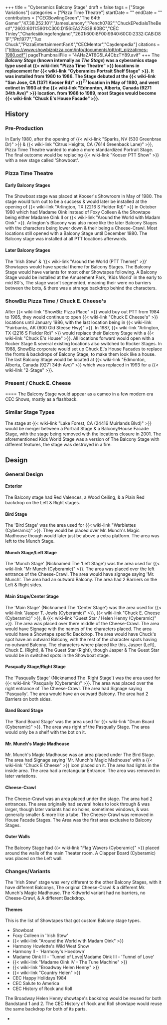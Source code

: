 +++
title = "Cyberamics Balcony Stage"
draft = false
tags = ["Stage Variations"]
categories = ["Pizza Time Theatre"]
startDate = ""
endDate = ""
contributors = ["CECBowlingGreen","The 64th Gamer","47.38.252.101","JamesLemony","Pench0782","ChuckEPediaIsTheBest!","2603:6011:5901:C300:D156:EA27:83B:60BC","CEC Tinley","Charlesiiikingofengland","2601:600:8F00:9940:60C0:2332:CAB:D81F","Ptt1977","Tux Chuck","PizzaEntertainmentFanX","CECMentor","Caydenpedia"]
citations = ["https://www.showbizpizza.com/info/documents/ptt/ptt_pizzatimes-1980.pdf"]
pageThumbnailFile = "4AHaZAT6G5LA4CbzTY89.avif"
+++
The ***Balcony Stage* (known internally as ***The Stage*) was a cyberamics stage type used at {{< wiki-link "Pizza Time Theatre" >}} locations in replacement for {{< wiki-link "Cyberamics Portrait Shelf Stage" >}}. It was installed from 1980 to 1986.
The Stage debuted at the {{< wiki-link "San Jose, CA (1371 Kooser Rd)" >}}<sup>(1)</sup> location in May of 1980, and went extinct in 1993 at the {{< wiki-link "Edmonton, Alberta, Canada (9271 34th Ave)" >}} location. from 1988 to 1989, most Stages would become {{< wiki-link "Chuck E's House Facade" >}}.****

## History

### Pre-Production

In Early 1980, after the opening of {{< wiki-link "Sparks, NV (530 Greenbrae Dr)" >}} & {{< wiki-link "Citrus Heights, CA (7614 Greenback Lane)" >}}, Pizza Time Theatre wanted to make a more standardized Portrait Stage. The final outcome would be replacing {{< wiki-link "Kooser PTT Show" >}} with a new stage called 'Showboat'.

### Pizza Time Theatre

#### Early Balcony Stages

The Showboat stage was placed at Kooser's Showroom in May of 1980. The stage would turn out to be a success & would later be installed at the opening of {{< wiki-link "Arlington, TX (2216 S Fielder Rd)" >}} in October 1980 which had Madame Oink instead of Foxy Colleen & the Showtape being either Madame Oink II or {{< wiki-link "Around the World with Madam Oink" >}}. Arlington's Blacony was also more like the later Balcony Stages with the characters being lower down & their being a Cheese-Crawl.
Most locations still opened with a Balcony Stage until December 1980. The Balcony stage was installed at all PTT locations afterwards.

#### Later Balcony Stages

The 'Irish Stew' & '{{< wiki-link "Around the World (PTT Theme)" >}}' Showtapes would have special theme for Balcony Stages. The Balcony Stage would have variants for most other Showtapes following. A Balcony Stage would be installed at the Amusement Park, 'Kids World' in the early to mid 80's, The stage wasn't segmented, meaning their were no barriers between the bots, & there was a strange backdrop behind the characters.

### ShowBiz Pizza Time / Chuck E. Cheese's

After {{< wiki-link "ShowBiz Pizza Place" >}} would buy out PTT from 1984 to 1985, they would continue to open {{< wiki-link "Chuck E Cheese's" >}} locations until January 1986, with the last location being in {{< wiki-link "Fairbanks, AK (600 Old Steese Hwy)" >}}. In 1987, {{< wiki-link "Arlington, TX (2216 S Fielder Rd)" >}} would replace their Balcony Stage with a {{< wiki-link "Chuck E's House" >}}. All locations forward would open with a Rocker Stage & several existing locations also switched to Rocker Stages. In 1988, ShowBiz corporate would set up Chuck E.'s House Facades to replace the fronts & backdrops of Balcony Stage, to make them look like a house.
The last Balcony Stage would be located at {{< wiki-link "Edmonton, Alberta, Canada (9271 34th Ave)" >}} which was replaced in 1993 for a {{< wiki-link "2-Stage" >}}.

### Present / Chuck E. Cheese

====
The Balcony Stage would appear as a cameo in a few modern era CEC Shows, mostly as a flashback.

### Similar Stage Types

The stage at {{< wiki-link "Lake Forest, CA (24416 Muirlands Blvd)" >}} would be merger between a Portrait Stage & a Balcony/House Facade Stage, with the stage being removed with the locations closure in 2001. The aforementioned Kids World Stage was a version of The Balcony Stage with different features, the stage was destroyed in a fire.

## Design

### General Design

#### Exterior

The Balcony stage had Red Valences, a Wood Ceiling, & a Plain Red backdrop on the Left & Right stages.

#### Bird Stage

The 'Bird Stage' was the area used for {{< wiki-link "Warblettes (Cyberamic)" >}}. They would be placed over Mr. Munch's Magic Madhouse though would later just be above a extra platform. The area was left to the Munch Stage.

#### Munch Stage/Left Stage

The 'Munch Stage' (Nicknamed The 'Left Stage') was the area used for {{< wiki-link "Mr Munch (Cyberamic)" >}}. The area was placed over the left entrance of the Cheese-Crawl. The area would have signage saying 'Mr. Munch'. The area had an outward Balcony. The area had 2 Barriers on the Left & Right sides.

#### Main Stage/Center Stage

The 'Main Stage' (Nicknamed The 'Center Stage') was the area used for {{< wiki-link "Jasper T. Jowls (Cyberamic)" >}}, {{< wiki-link "Chuck E. Cheese (Cyberamic)" >}}, & {{< wiki-link "Guest Star / Helen Henny (Cyberamic)" >}}. The area was placed over there middle of the Cheese-Crawl. The area would have Signage with the names of the characters placed. The area would have a Showtape specific Backdrop. The area would have Chuck's spot have an outward Balcony, with the rest of the character spots having no outward Balcony. The characters where placed like this, Jasper (Left), Chuck E. (Right), & The Guest Star (Right), though Jasper & The Guest Star would be in switched spots in the Showboat stage.

#### Pasqually Stage/Right Stage

The 'Pasqually Stage' (Nicknamed The 'Right Stage') was the area used for {{< wiki-link "Pasqually (Cyberamic)" >}}. The area was placed over the right entrance of The Cheese-Crawl. The area had Signage saying 'Pasqually'. The area would have an outward Balcony. The area had 2 Barriers on both sides.

#### Band Board Stage

The 'Band Board Stage' was the area used for {{< wiki-link "Drum Board (Cyberamic)" >}}. The area was right of the Pasqually Stage. The area would only be a shelf with the bot on it.

#### Mr. Munch's Magic Madhouse

Mr. Munch's Magic Madhouse was an area placed under The Bird Stage. The area had Signage saying 'Mr. Munch's Magic Madhouse' with a {{< wiki-link "Chuck E Cheese" >}} icon placed on it. The area had lights in the inside area. The area had a rectangular Entrance. The area was removed in later variations.

#### Cheese-Crawl

The Cheese-Crawl was an area placed under the stage. The area had 2 entrances. The area originally had several holes to look through & was larger, though later variants had no holes, sometimes windows, & was generally smaller & more like a tube. The Cheese-Crawl was removed in House Facade Stages. The Area was the first area exclusive to Balcony Stages.

#### Outer Walls

The Balcony Stage had {{< wiki-link "Flag Wavers (Cyberamic)" >}} placed around the walls of the main Theater room. A Clapper Board (Cyberamic) was placed on the Left wall.

### Changes/Variants

The 'Irish Stew' stage was very different to the other Balcony Stages, with it have different Balconys, The original Cheese-Crawl & a different Mr. Munch's Magic Madhouse. The Kidworld variant had no barriers, no Cheese-Crawl, & A different Backdrop.

#### Themes

This is the list of Showtapes that got custom Balcony stage types.

- Showboat
- Foxy Colleen in 'Irish Stew'
- {{< wiki-link "Around the World with Madam Oink" >}}
- Harmony Howlette's Wild West Show
- Harmony II - 'Harmony's Hoedown'
- Madame Oink III - 'Tunnel of Love|Madame Oink III - 'Tunnel of Love'
- {{< wiki-link "Madame Oink IV - The Tune Machine" >}}
- {{< wiki-link "Broadway Helen Henny" >}}
- {{< wiki-link "Country Helen" >}}
- CEC Happy Holidays 1984
- CEC Salute to America
- CEC History of Rock and Roll

The Broadway Helen Henny showtape's backdrop would be reused for both Bandstand 1 and 2.
The CEC History of Rock and Roll showtape would reuse the same backdrop for both of its parts.

- 
